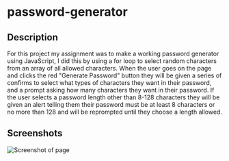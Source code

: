 # password-generator

## Description
For this project my assignment was to make a working password generator using JavaScript, I did this by using a for loop to select random characters from an array of all allowed characters. When the user goes on the page and clicks the red "Generate Password" button they will be given a series of confirms to select what types of characters they want in their password, and a prompt asking how many characters they want in their password. If the user selects a password length other than 8-128 characters they will be given an alert telling them their password must be at least 8 characters or no more than 128 and will be reprompted until they choose a length allowed. 

## Screenshots
![Screenshot of page](/homework/unit-3-password-generator/Images/final-page.png)